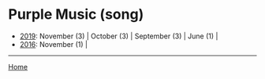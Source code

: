 # Purple Music (song)

  * [2019](./purple-music-song-2019.md): 
      November (3) | 
      October (3) | 
      September (3) | 
      June (1) | 
  * [2016](./purple-music-song-2016.md): 
      November (1) | 

----

[Home](../)
